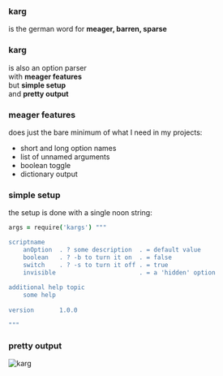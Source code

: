 ### karg

is the german word for **meager, barren, sparse**

### karg

is also an option parser  
with **meager features**  
but **simple setup**  
and **pretty output**

### meager features

does just the bare minimum of what I need in my projects:

- short and long option names
- list of unnamed arguments
- boolean toggle
- dictionary output

### simple setup

the setup is done with a single noon string:

```coffee
args = require('kargs') """

scriptname
    anOption  . ? some description  . = default value
    boolean   . ? -b to turn it on  . = false
    switch    . ? -s to turn it off . = true
    invisible                       . = a 'hidden' option
    
additional help topic
    some help
    
version       1.0.0

"""
``` 

### pretty output

![karg](https://raw.githubusercontent.com/monsterkodi/karg/master/karg.png)
